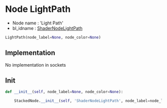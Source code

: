 # Node LightPath

- Node name : 'Light Path'
- bl_idname : [ShaderNodeLightPath](https://docs.blender.org/api/current/bpy.types.ShaderNodeLightPath.html)


``` python
LightPath(node_label=None, node_color=None)
```
## Implementation

No implementation in sockets

## Init

``` python
def __init__(self, node_label=None, node_color=None):

    StackedNode.__init__(self, 'ShaderNodeLightPath', node_label=node_label, node_color=node_color)
```
